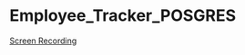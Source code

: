 # Employee_Tracker_POSGRES

[Screen Recording](https://drive.google.com/file/d/1NdPkfy5334-lEQjsD_o9GoQLV-swOti5/view?usp=sharing)
